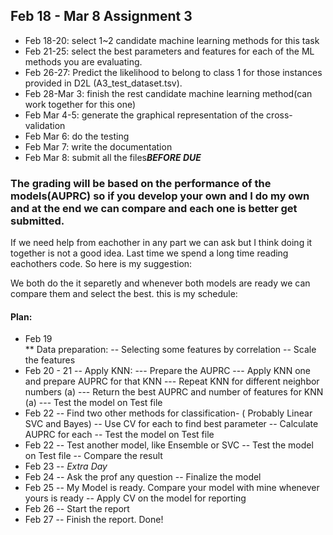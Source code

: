
Feb 18 - Mar 8  Assignment 3
---

- Feb 18-20: select 1~2 candidate machine learning methods for this task
- Feb 21-25: select the best parameters and features for each of the ML methods you are evaluating.
- Feb 26-27: Predict the likelihood to belong to class 1 for those instances provided in D2L (A3_test_dataset.tsv).
- Feb 28-Mar 3: finish the rest candidate machine learning method(can work together for this one)
- Feb Mar 4-5: generate the graphical representation of the cross-validation
- Feb Mar 6: do the testing
- Feb Mar 7: write the documentation
- Feb Mar 8: submit all the files***BEFORE DUE***

### The grading will be based on the performance of the models(AUPRC) so if you develop your own and I do my own and at the end we can compare and each one is better get submitted.  
If we need help from eachother in any part we can ask but I think doing it together is not a good idea.
Last time we spend a long time reading eachothers code. So here is my suggestion:  

We both do the it separetly and whenever both models are ready we can compare them and select the best. this is my schedule:  
 
    
#### Plan:
- Feb 19<br> 
	** Data preparation:
	-- Selecting some features by correlation
	-- Scale the features
- Feb 20 - 21
-- Apply KNN:
--- Prepare the AUPRC 
--- Apply KNN one and prepare AUPRC for that KNN
--- Repeat KNN for different neighbor numbers (a)
--- Return the best AUPRC and number of features for KNN (a)
--- Test the model on Test file
- Feb 22 
-- Find two other methods for classification- ( Probably Linear SVC and Bayes)
-- Use CV for each to find best parameter
-- Calculate AUPRC for each
-- Test the model on Test file
- Feb 22 
-- Test another model, like Ensemble or SVC
-- Test the model on Test file
-- Compare the result
- Feb 23
-- *Extra Day*
- Feb 24
-- Ask the prof any question
-- Finalize the model
- Feb 25
-- My Model is ready. Compare your model with mine whenever yours is ready
-- Apply CV on the model for reporting
- Feb 26 
-- Start the report
- Feb 27
-- Finish the report. Done!
 
